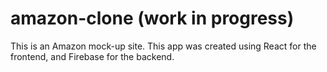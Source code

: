 # amazon-clone (work in progress)
This is an Amazon mock-up site. This app was created using React for the frontend, and Firebase for the backend. 

